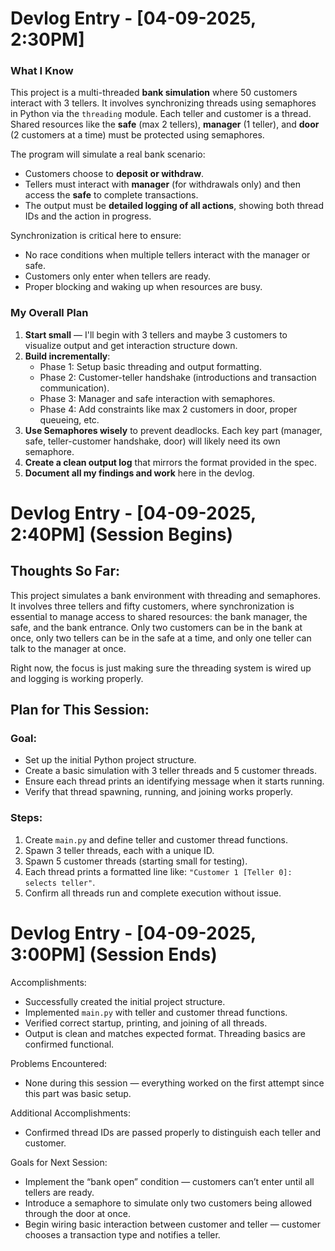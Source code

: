 # Devlog Entry - [04-09-2025, 2:30PM] 

### What I Know
This project is a multi-threaded **bank simulation** where 50 customers interact with 3 tellers. It involves synchronizing threads using semaphores in Python via the `threading` module. Each teller and customer is a thread. Shared resources like the **safe** (max 2 tellers), **manager** (1 teller), and **door** (2 customers at a time) must be protected using semaphores.

The program will simulate a real bank scenario:
- Customers choose to **deposit or withdraw**.
- Tellers must interact with **manager** (for withdrawals only) and then access the **safe** to complete transactions.
- The output must be **detailed logging of all actions**, showing both thread IDs and the action in progress.

Synchronization is critical here to ensure:
- No race conditions when multiple tellers interact with the manager or safe.
- Customers only enter when tellers are ready.
- Proper blocking and waking up when resources are busy.

### My Overall Plan
1. **Start small** — I'll begin with 3 tellers and maybe 3 customers to visualize output and get interaction structure down.
2. **Build incrementally**:
   - Phase 1: Setup basic threading and output formatting.
   - Phase 2: Customer-teller handshake (introductions and transaction communication).
   - Phase 3: Manager and safe interaction with semaphores.
   - Phase 4: Add constraints like max 2 customers in door, proper queueing, etc.
3. **Use Semaphores wisely** to prevent deadlocks. Each key part (manager, safe, teller-customer handshake, door) will likely need its own semaphore.
4. **Create a clean output log** that mirrors the format provided in the spec.
5. **Document all my findings and work** here in the devlog.

# Devlog Entry - [04-09-2025, 2:40PM] (Session Begins)

## Thoughts So Far:

This project simulates a bank environment with threading and semaphores. It involves three tellers and fifty customers, where synchronization is essential to manage access to shared resources: the bank manager, the safe, and the bank entrance. Only two customers can be in the bank at once, only two tellers can be in the safe at a time, and only one teller can talk to the manager at once.

Right now, the focus is just making sure the threading system is wired up and logging is working properly.

## Plan for This Session:

### Goal:
- Set up the initial Python project structure.
- Create a basic simulation with 3 teller threads and 5 customer threads.
- Ensure each thread prints an identifying message when it starts running.
- Verify that thread spawning, running, and joining works properly.

### Steps:
1. Create `main.py` and define teller and customer thread functions.
2. Spawn 3 teller threads, each with a unique ID.
3. Spawn 5 customer threads (starting small for testing).
4. Each thread prints a formatted line like: `"Customer 1 [Teller 0]: selects teller"`.
5. Confirm all threads run and complete execution without issue.

# Devlog Entry - [04-09-2025, 3:00PM] (Session Ends)

Accomplishments:
- Successfully created the initial project structure.
- Implemented `main.py` with teller and customer thread functions.
- Verified correct startup, printing, and joining of all threads.
- Output is clean and matches expected format. Threading basics are confirmed functional.

Problems Encountered:
- None during this session — everything worked on the first attempt since this part was basic setup.

Additional Accomplishments:
- Confirmed thread IDs are passed properly to distinguish each teller and customer.

Goals for Next Session:
- Implement the “bank open” condition — customers can’t enter until all tellers are ready.
- Introduce a semaphore to simulate only two customers being allowed through the door at once.
- Begin wiring basic interaction between customer and teller — customer chooses a transaction type and notifies a teller.


